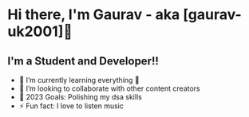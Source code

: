 # Hi there, I'm Gaurav - aka [gaurav-uk2001]👋 

## I'm a Student and Developer!!

<!-- - 🔭 Check out my VS Code course: [Become A VS Code SuperHero!][course]! -->
- 🌱 I’m currently learning everything 🤣
- 👯 I’m looking to collaborate with other content creators
- 🥅 2023 Goals: Polishing my dsa skills
- ⚡ Fun fact: I love to listen music

